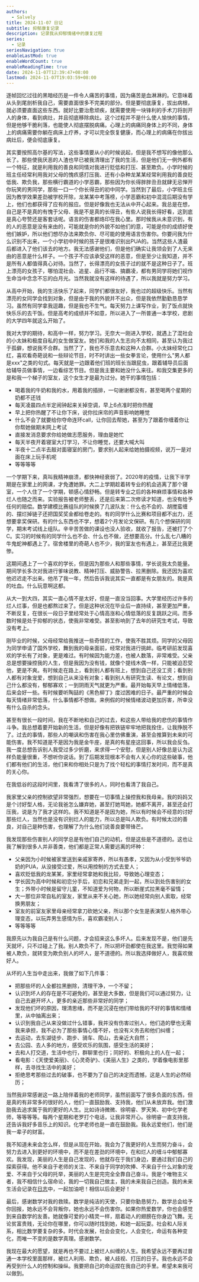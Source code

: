 ```yaml
---
authors:
  - Salvely
title: 2024-11-07 日记
subtitle: 抑郁康复记录
description: 记录我从抑郁情绪中的康复过程
series:
  - 记录
seriesNavigation: true
enableLastMod: true
enableWordCount: true
enableReadingTime: true
date: 2024-11-07T12:39:47+08:00
lastmod: 2024-11-07T19:03:59+08:00
---
```


逐帧回忆过往的黑暗经历是一件令人痛苦的事情，因为痛苦是血淋淋的。它意味着从头到尾剖析我自己，需要直面很多不完美的部分。但是要彻底康复，拔出病根，就必须要直面这些东西。就好比要治愈顽疾，就需要使用一块锋利的手术刀将剖开人的身体，看到病灶，并且彻底移除病灶。这个过程并不是什么使人愉快的事情，但是他够干脆利落，也能使人彻底摆脱病痛。心理上的病痛同身体上的不同，身体上的病痛需要你躺在病床上疗养，才可以完全恢复健康，而心理上的病痛在你拔出病灶后，便会彻底康复。

其实要按照高尔基的写法，这些事情要从小的时候说起，但是我不想写的像他那么长了。那些使我厌恶的人渣也早已被我清理出了我的生活，但是他们无一例外都有一个特征，就是利用我的善良和同情对我进行贬低和打压、甚至欺负。小学时候的班主任经常利用我对父母的愧疚感打压我、还有小杂种龙某某经常利用我的善良贬低我、欺负我，那些横行霸道的小学恶霸，那些因为你长得胖胖丑丑就肆无忌惮开你玩笑的男同学，那些一口一个你长得丑的初中同学。当然到了最后，小学班主任因为教学效果差劲被学校开除，龙某某中考落榜，小学恶霸和初中混混后期没有学上，他们也都获得了应有的报应。但是好像我也无法从中开心起来。我总是在想，自己是不是真的有愧于父母、我是不是真的长得丑，有些人说我长得好看，这到底是真心夸赞还是客套话呢。语言的伤害都烙印在我心里。那时候我从未意识到，有的人的恶意是没有来由的，可能就是你的外貌不如他们的意，可能是你的成绩好使他们嫉妒，所以他们想尽办法来欺负你、尽可能的使用语言伤害你。你要问我为什么识别不出来，一个小学初中时候的孩子是很难识别出PUA的。当然这些人渣最后都进入了他们该去的地方。我无法感谢他们，但是他们确实让我领会到了人无来由的恶意是什么样子。一个孩子不应该承受这样的恶意，但是至少让我知道，并不是所有人都值得真心对待。当然了，长得漂亮的女孩子过的就不是这种日子了。班上漂亮的女孩子，哪怕混社会、追星、品行不端、搞霸凌，都有男同学将她们视作生命当中念念不忘的白月光。当然我就没有这样的待遇了，所以我就是努力学习。

从高中开始，我的生活快乐了起来，同学们都很友好，我也过的超级快乐。当然有漂亮的女同学会找到对象，但是由于我的外貌并不出众，但是我依然勤勤恳恳学习。虽然有同学拿我逗趣，但是我也不生气。每天努力上课写作业，到了饭点就快快乐乐的去干饭。但是高考的成绩并不如意，所以进入了一所普通一本学校，悲剧的大学四年就这么开始了。

我对大学的期待，和高中一样，努力学习。无奈大一刚进入学校，就遇上了混社会的小太妹和极度自私的女生做室友。她们和我的人生志向不太相同，甚至认为我过于孤僻，想说我不合群。当然了了，我也不乐意去和这种人合群。小太妹经常化口红，喜欢看奇葩说和一些辩论节目，时不时讲出一些女拳言论，使用什么"男人都是xxx"之类的句式。每天就是一边跟着他们班的班长当跟屁虫，跟着辅导员后面给辅导员做事情，一边看综艺节目。但是我主要和她没什么来往。和我交集更多的是和我一个梯子的室友，这个女生才是最为过分。她干的事情包括：

- 喝着我的牛奶和我的水，用着我的插排，一句谢谢都没有，甚至喝两个星期的奶都不还钱
- 每天凌晨四点半定闹钟起来关掉空调，早上6点准时把你热醒
- 早上把你热醒了不让你下床，说你拉床帘的声音影响她睡觉
- 什么不会了就要给你夺命连环call，让你回去帮她，甚至为了跟着你缠着你让你帮她做期末网上考试
- 直接发消息要求你给她做志愿服务，理由是她忙
- 每天半夜开着寝室大灯学习，不让你睡觉，还要大喊大叫
- 半夜十二点半去敲对面寝室的房门，要求别人起来给她拍摄视频，说万一是对面在床上玩手机呢
- 等等等等

一个学期下来，真叫我精神崩溃，都快神经衰弱了。2020年的疫情，让我下半学期是在家里上的网课，才免遭她罪。大二上学期趁着转专业的机会逃离了那个寝室，一个人住了一个学期，顿感心情舒畅。但是转专业之后的各种麻烦事情和各种烂人也随之而来。实验报告被老师整丢，还是后来第二次修读才知道，也没有给予任何的赔偿。数学建模比赛组队的时候换了几波队友：什么也不会的、胡搅蛮缠的、摆烂掉链子还把国奖奖金都给卷走的。有的同学什么比赛和项目都不出力，还想要拿奖保研。有的什么东西也不学，想着2个月发论文保研。有几个想保研的同学，期末考试线上组队。辛辛苦苦做的课设也没人验收，就收了报告，还被打了个C。实习的时候有的同学什么也不会、什么也不做，还想要高分。什么乱七八糟的牛鬼蛇神都遇上了。宿舍楼里的奇葩人也不少，我的室友也有遇上，甚至还比我更惨。

这期间遇上了一个喜欢的学长，但是因为那些人和那些事情，学长说我太负能量。期间学长多次对我进行爹味说教、精神打压、威胁警告、拉黑删除。我还因为喜欢他迟迟走不出来。他吊了我一年，然后告诉我说其实一直都是有女朋友的。我是真的吐血。什么玩意啊这都。

从大一到大四，其实一直心情不是太好，但是一直没当回事。大学里经历过许多的烂人烂事，但是也都熬过来了。但是这种状况在毕业后一直持续，甚至更加严重，不断反复，在很长一段日子里经常处于心情高涨和心情低落的反复跳跃之间。而多数时候是处于抑郁的状态，使我非常难受。甚至影响到了去年的研究生考试，导致没有考上。

刚毕业的时候，父母经常给我推送一些奇怪的工作，使我不胜其烦。同学的父母因为同学申请了国外学校，舞到我的母亲面前，经常对我进行挑衅。临考研前发现喜欢的学长有了对象，更是难过。有时候因为能力差，也被人数落，非常难受。父亲总是想要操控我的人生，但是我因为没有钱，就像个提线木偶一样，只能被迫忍受他，更是不爽。有时候走在路上，看到别人都有班上，想到自己还没工资；看到别人都有对象宠爱，想到自己从来没有对象；看到别人有研究生读、有论文，想到自己什么都没有，郁郁寡欢；一到阴雨天气就更为严重。最开始每天早上情绪低落，后来会好一些。有时候要听陶喆的《黑色柳丁》度过困难的日子。最严重的时候会每天情绪非常低落，什么事情都不想做。来例假的时候情绪波动更加厉害，所幸没有什么自杀的念头。

甚至有很长一段时间，我在不断地和自己的过去，和这些人带给我的悲伤的事情作斗争。我总想着要开始新的生活，但是好像有把铁链牢牢地把我拴住，让我挣脱不了。过去的事情，那些人的嘲讽和伤害在我心里仿佛重演，甚至会推算到未来的可能伤害。我不知道是不是因为我是金牛座，是真的有星座这回事，所以我会反刍。我一度总想告诉别人我受过多少折磨，来求得一个安慰，但是别人好像总是认为这样负能量很重，不想听你说话。到了后期发现根本不会有人关心你的这些破事，他们都有他们的生活，他们来和你相处只是为了找个轻松的事情打发时间，而不是真的关心你。

在我低谷的这段时间里，我看清了很多的人，同时也看清了我自己。

我家里父亲的控制欲望非常强烈，想要在一切事情上操控我和我母亲。我的妈妈又是个讨好型人格，无论我爸怎么嫌弃她，甚至打她骂她，她都不离开，甚至还会打压我，说是为了我才这样的。我不知道是不是因为她，所以有时候会不经意的讨好那些烂人，当然也是没有识别烂人的能力，所以总是叫人欺负。有时候太过的善良，对自己是种伤害，也理解了为什么他们说善良要带锋芒。

我发现那些伤害别人的同学总是有他们自己的动机，但是这些是不道德的。这也让我了解到很多人并非善类，他们都是正常人需要远离的坏种：

- 父亲因为小时候被家里送到亲戚家寄养，所以有愚孝，又因为从小受到爷爷奶奶的PUA，从没接受过爱，所以用控制的方式去爱人；
- 喜欢贬低我的龙某某，家里经常拿她和我比较，导致她心理变态；
- 学长因为高中时候和初恋分手后，初恋和兄弟走到一起，所以到处伤害别的女生；外带小时候是留守儿童，不知道爱为何物，所以断崖式拉黑毫不留情；
- 大一那位非常自私的室友，家里从来不关心她，所以她经常向别人索取，经常换男朋友；
- 室友的前室友家里母亲经常拿刀砍她父亲，所以那个女生是表演型人格外带心理变态，以玩弄男生感情为乐，喜欢霸凌别人；
- 等等等等

我原先以为我自己是有什么问题，才会招来这么多坏人。后来发现不是，他们是先天就坏，只不过碰上了我。别人欺负不了，所以把坏劲都使在我这里。我觉得如果被人欺负，就转变为欺负别人的坏人，是不道德的。所以我选择做好人，我喜欢做好人。

从坏的人生当中走出来，我做了如下几件事：

- 把那些坏的人全都拉黑删除，清理干净，一个不留；
- 认识到坏人的存在是不可避免的，甚至是大多数，但是我们可以通过努力，让自己去避开坏人，更多的亲近那些非常好的同学；
- 发现他们坏的原因，理清思绪，而不是沉浸在他们带给我的不好的事情和情绪里，从中抽离出来；
- 认识到我自己从来没做过什么错事，我并没有伤害过别人，他们造的孽也无需我来承担，我不必为了那些事情心情不好，也没有义务去和他们纠缠；
- 去运动，去东湖徒步、跑步、骑车、爬山，去亲近大自然；
- 去公园、去人多的地方，感受欢乐的氛围，感受生活的美好；
- 去和人打交道，生活中也行，群聊里也行；同好的、积极向上的人在一起；
- 看电影：《天使爱美丽》、《心灵奇驴》、《美丽人生》之类的，学着像电影里那样，去寻找生活中的美好；
- 拒绝思考那些过去的破事，也不要为了自己的决定而遗憾，这是人生的必然经历；

当然我非常感谢这一路上陪伴着我的老师同学，虽然前面写了很多负面的东西，但是真的有非常多的很好的人，他们一直鼓励我、支持我，他们从未放弃我。他们激励我去追求属于我的更好的人生。比如诗诗微微、徐明睿、罗天笑、初中化学老师，等等等等。每两个星期和老罗打个电话，让我非常开心。徐明睿一直支持我，还告诉我好多音乐上的知识。化学老师也是一直在鼓励我。我永远爱他们，他们是我一辈子的财富。

我不知道未来会怎么样，但是从现在开始，我会为了我更好的人生而努力奋斗，会努力去进入到更好的环境中，而不是在差劲的环境中，在和烂人的缠斗中郁郁寡欢。我发现，美丽的人生是自己发现的，他就存在于我们身边，要通过我们自己的探索获得。他不来自于老师的关注、不来自于同学的吹捧、不来自于什么对象的宠爱、不来自于父母的托举，美丽的人生是完完全全靠自己奋斗。我是个唯物主义者，我不相信什么宿命论，我的一切我自己做主，我的未来我自己创造。我的未来生活会记录在[日志](../../report/index.zh-cn.md)中，一起加油吧！相信以后会更好！

最后，感谢数学对我的救赎。数学是纯洁的天使，只要你勤恳努力，数学总会给予你回报，她永远不会背叛你，她也永远不会伤害你。如果你热爱数学，你也会感觉到来自数学的友善。她就像可爱的小精灵一样，扇着动人的翅膀在你身边飞舞。无论贫富贵贱，无论你在哪里，你可以随时找到她，和她一起玩耍。社会和人际关系，相比数学要复杂的多。时代会发展，社会会变化，人会变化，命运有各种变化，而唯一不变的是数学真理。感谢数学。

我现在最大的愿望，就是再也不要过上被烂人纠缠的人生。我希望永远不要再过普通一本学校里面那样，被烂人利用、欺负，被人歧视、打压的日子。我也永远不会再受到什么人的控制和操纵。我要把自己的命运捏在我自己的手里。希望未来我可以做到。
